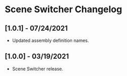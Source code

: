 # Scene Switcher Changelog

## [1.0.1] - 07/24/2021
- Updated assembly definition names.

## [1.0.0] - 03/19/2021
- Scene Switcher release.
